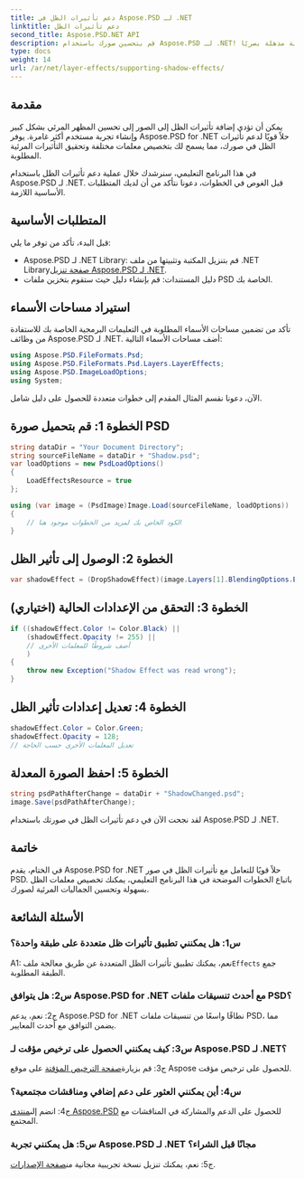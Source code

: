 ```yaml
---
title: دعم تأثيرات الظل في Aspose.PSD لـ .NET
linktitle: دعم تأثيرات الظل
second_title: Aspose.PSD.NET API
description: قم بتحسين صورك باستخدام Aspose.PSD لـ .NET! تعلم كيفية دعم تأثيرات الظل خطوة بخطوة. قم بالتنزيل الآن للحصول على تجربة مذهلة بصريًا.
type: docs
weight: 14
url: /ar/net/layer-effects/supporting-shadow-effects/
---
```

## مقدمة

يمكن أن تؤدي إضافة تأثيرات الظل إلى الصور إلى تحسين المظهر المرئي بشكل كبير وإنشاء تجربة مستخدم أكثر غامرة. يوفر Aspose.PSD for .NET حلاً قويًا لدعم تأثيرات الظل في صورك، مما يسمح لك بتخصيص معلمات مختلفة وتحقيق التأثيرات المرئية المطلوبة.

في هذا البرنامج التعليمي، سنرشدك خلال عملية دعم تأثيرات الظل باستخدام Aspose.PSD لـ .NET. قبل الغوص في الخطوات، دعونا نتأكد من أن لديك المتطلبات الأساسية اللازمة.

## المتطلبات الأساسية

قبل البدء، تأكد من توفر ما يلي:

-  Aspose.PSD لـ .NET Library: قم بتنزيل المكتبة وتثبيتها من ملف .NET Library[صفحة تنزيل Aspose.PSD لـ .NET](https://releases.aspose.com/psd/net/).
- دليل المستندات: قم بإنشاء دليل حيث ستقوم بتخزين ملفات PSD الخاصة بك.

## استيراد مساحات الأسماء

تأكد من تضمين مساحات الأسماء المطلوبة في التعليمات البرمجية الخاصة بك للاستفادة من وظائف Aspose.PSD لـ .NET. أضف مساحات الأسماء التالية:

```csharp
using Aspose.PSD.FileFormats.Psd;
using Aspose.PSD.FileFormats.Psd.Layers.LayerEffects;
using Aspose.PSD.ImageLoadOptions;
using System;
```

الآن، دعونا نقسم المثال المقدم إلى خطوات متعددة للحصول على دليل شامل.

## الخطوة 1: قم بتحميل صورة PSD

```csharp
string dataDir = "Your Document Directory";
string sourceFileName = dataDir + "Shadow.psd";
var loadOptions = new PsdLoadOptions()
{
    LoadEffectsResource = true
};

using (var image = (PsdImage)Image.Load(sourceFileName, loadOptions))
{
    // الكود الخاص بك لمزيد من الخطوات موجود هنا
}
```

## الخطوة 2: الوصول إلى تأثير الظل

```csharp
var shadowEffect = (DropShadowEffect)(image.Layers[1].BlendingOptions.Effects[0]);
```

## الخطوة 3: التحقق من الإعدادات الحالية (اختياري)

```csharp
if ((shadowEffect.Color != Color.Black) ||
    (shadowEffect.Opacity != 255) ||
    // أضف شروطًا للمعلمات الأخرى
    )
{
    throw new Exception("Shadow Effect was read wrong");
}
```

## الخطوة 4: تعديل إعدادات تأثير الظل

```csharp
shadowEffect.Color = Color.Green;
shadowEffect.Opacity = 128;
// تعديل المعلمات الأخرى حسب الحاجة
```

## الخطوة 5: احفظ الصورة المعدلة

```csharp
string psdPathAfterChange = dataDir + "ShadowChanged.psd";
image.Save(psdPathAfterChange);
```

لقد نجحت الآن في دعم تأثيرات الظل في صورتك باستخدام Aspose.PSD لـ .NET.

## خاتمة

في الختام، يقدم Aspose.PSD for .NET حلاً قويًا للتعامل مع تأثيرات الظل في صور PSD. باتباع الخطوات الموضحة في هذا البرنامج التعليمي، يمكنك تخصيص معلمات الظل بسهولة وتحسين الجماليات المرئية لصورك.

## الأسئلة الشائعة

### س1: هل يمكنني تطبيق تأثيرات ظل متعددة على طبقة واحدة؟

A1: نعم، يمكنك تطبيق تأثيرات الظل المتعددة عن طريق معالجة ملف`Effects` جمع الطبقة المطلوبة.

### س2: هل يتوافق Aspose.PSD for .NET مع أحدث تنسيقات ملفات PSD؟

ج2: نعم، يدعم Aspose.PSD for .NET نطاقًا واسعًا من تنسيقات ملفات PSD، مما يضمن التوافق مع أحدث المعايير.

### س3: كيف يمكنني الحصول على ترخيص مؤقت لـ Aspose.PSD لـ .NET؟

 ج3: قم بزيارة[صفحة الترخيص المؤقتة](https://purchase.aspose.com/temporary-license/) على موقع Aspose للحصول على ترخيص مؤقت.

### س4: أين يمكنني العثور على دعم إضافي ومناقشات مجتمعية؟

 ج4: انضم إلى[منتدى Aspose.PSD](https://forum.aspose.com/c/psd/34) للحصول على الدعم والمشاركة في المناقشات مع المجتمع.

### س5: هل يمكنني تجربة Aspose.PSD لـ .NET مجانًا قبل الشراء؟

 ج5: نعم، يمكنك تنزيل نسخة تجريبية مجانية من[صفحة الإصدارات](https://releases.aspose.com/).